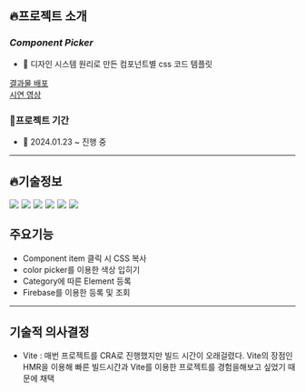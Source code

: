 ## 🔥프로젝트 소개

### _Component Picker_

- 📌 디자인 시스템 원리로 만든 컴포넌트별 css 코드 템플릿

[결과물 배포](https://design-system-khaki.vercel.app/) <br>
[시연 영상](https://www.youtube.com/watch?v=LjqeWm1vNw8)

### 📅프로젝트 기간

- 📍 2024.01.23 ~ 진행 중

---

## 🔥기술정보
<div style="display:flex; gap:5px; "> 
<img src="https://img.shields.io/badge/Vite-646CFF?style=for-the-badge&logo=Vite&logoColor=white"> 
<img src="https://img.shields.io/badge/react-444444?style=for-the-badge&logo=react&logoColor=#343533"> 
<img src="https://img.shields.io/badge/Redux-444444?style=for-the-badge&logo=Redux&logoColor=#764ABC">
<img src="https://img.shields.io/badge/reactquery-FF4154?style=for-the-badge&logo=reactquery&logoColor=white"> 
<img src="https://img.shields.io/badge/styledcomponents-DB7093?style=for-the-badge&logo=styledcomponents&logoColor=white">
  <img src="https://img.shields.io/badge/Firebase-0068FF?style=for-the-badge&logo=Firebase&logoColor=#FFCA28">
</div>

## 주요기능
- Component item 클릭 시 CSS 복사
- color picker를 이용한 색상 입히기
- Category에 따른 Element 등록
- Firebase를 이용한 등록 및 조회 

---

## 기술적 의사결정
- Vite : 매번 프로젝트를 CRA로 진행했지만 빌드 시간이 오래걸렸다. Vite의 장점인 HMR을 이용해 빠른 빌드시간과 Vite를 이용한 프로젝트를 경험을해보고 싶었기 때문에 채택


